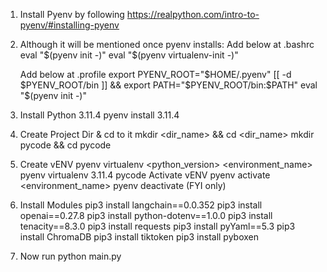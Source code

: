 1. Install Pyenv by following https://realpython.com/intro-to-pyenv/#installing-pyenv
2. Although it will be mentioned once pyenv installs: 
	Add below at .bashrc 
		eval "$(pyenv init -)"
		eval "$(pyenv virtualenv-init -)"

	Add below at .profile
		export PYENV_ROOT="$HOME/.pyenv"
		[[ -d $PYENV_ROOT/bin ]] && export PATH="$PYENV_ROOT/bin:$PATH"
		eval "$(pyenv init -)"
3.  Install Python 3.11.4 
        pyenv install 3.11.4
4.	Create Project Dir & cd to it
    mkdir <dir_name> && cd <dir_name>
    mkdir pycode && cd pycode
5.	Create vENV
		pyenv virtualenv <python_version> <environment_name>
        pyenv virtualenv 3.11.4 pycode
	Activate vENV
		pyenv activate <environment_name>
		pyenv deactivate (FYI only)
6.	Install Modules
		pip3 install langchain==0.0.352
		pip3 install openai==0.27.8
		pip3 install python-dotenv==1.0.0
		pip3 install tenacity==8.3.0
		pip3 install requests
		pip3 install pyYaml==5.3
		pip3 install ChromaDB
		pip3 install tiktoken
		pip3 install pyboxen
7.	Now run python main.py
